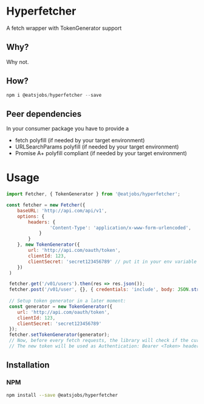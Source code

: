 # Hyperfetcher
A fetch wrapper with TokenGenerator support

## Why?
Why not.

## How?
```javascript
npm i @eatsjobs/hyperfetcher --save
```

## Peer dependencies
In your consumer package you have to provide a 
- fetch polyfill (if needed by your target environment)
- URLSearchParams polyfill (if needed by your target environment)
- Promise A+ polyfill compliant (if needed by your target environment)

# Usage
```javascript
import Fetcher, { TokenGenerator } from '@eatjobs/hyperfetcher';

const fetcher = new Fetcher({
    baseURL: 'http://api.com/api/v1',
    options: {
        headers: {
                'Content-Type': 'application/x-www-form-urlencoded',
            }
        }
    }, new TokenGenerator({
        url: 'http://api.com/oauth/token',
        clientId: 123,
        clientSecret: 'secret123456789' // put it in your env variable if you can
    })
 )

 fetcher.get('/v01/users').then(res => res.json());
 fetcher.post('/v01/user', {}, { credentials: 'include', body: JSON.stringify({foo: 'bar'}) });
 
 // Setup token generator in a later moment:
 const generator = new TokenGenerator({
    url: 'http://api.com/oauth/token',
    clientId: 123,
    clientSecret: 'secret123456789'
 });
 fetcher.setTokenGenerator(generator);
 // Now, before every fetch requests, the library will check if the current Bearer token (if present) is valid and will try to get a new one if necessary.
 // The new token will be used as Authentication: Bearer <Token> header
```


## Installation

### NPM
```bash
npm install --save @eatsjobs/hyperfetcher
```